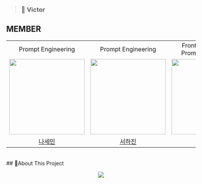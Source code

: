 > ### 👑 Victor <br />

## MEMBER

<table align = "center">
  <tr align = "center">
    <td>Prompt Engineering</td>
    <td>Prompt Engineering</td>
    <td>Frontend, Backend, Prompt Engineering</td>
    <td>Frontend, Fine-tuning</td>
  </tr>
  <tr align = "center">
    <td><a href="https://github.com/ben020410"><img src="https://avatars.githubusercontent.com/u/169597137?v=4" width=200></a></td>
    <td><a href="https://github.com/hajin82"><img src="https://avatars.githubusercontent.com/u/100694954?v=4" width=200></a></td>
    <td><a href="https://github.com/JungbeomLee"><img src="https://avatars.githubusercontent.com/u/55937102?v=4" width=200></a></td>
    <td><a href="https://github.com/veronica2550"><img src="https://avatars.githubusercontent.com/u/128062548?v=4" width=200></a></td>
  </tr>
  <tr align = "center">
    <td><a href = "https://github.com/ben020410">나세민</a></td>
    <td><a href = "https://github.com/hajin82">서하진</a></td>
    <td><a href = "https://github.com/JungbeomLee">이정범</a></td>
    <td><a href = "https://github.com/veronica2550">김민경</a></td>
  </tr>
</table>

<br />
## 📌About This Project
<p align="center">
  <img src="![vid](https://github.com/user-attachments/assets/9c7edf99-2650-4edd-aae3-7de6bf37dd25)
">
</p>
